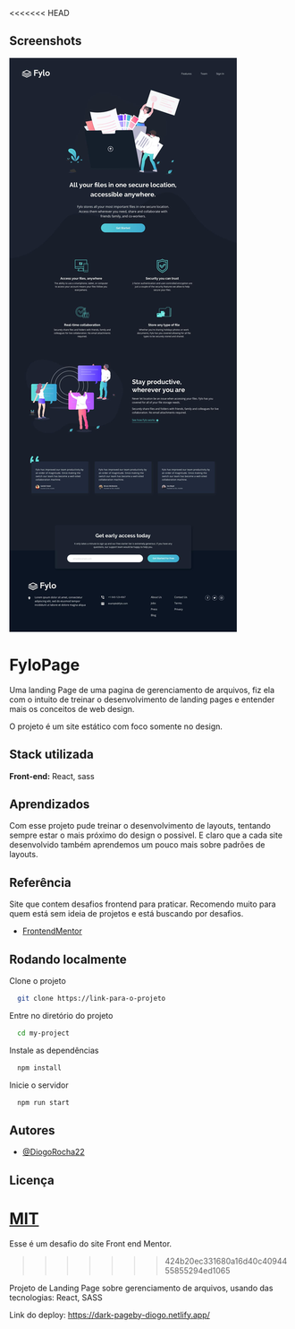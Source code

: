 
<<<<<<< HEAD
## Screenshots

![App Screenshot](./src/design/desktop-design.jpg)


# FyloPage

Uma landing Page de uma pagina de gerenciamento de arquivos, fiz ela com o intuito de treinar o desenvolvimento de landing pages e entender mais os conceitos de web design.

O projeto é um site estático com foco somente no design.


## Stack utilizada

**Front-end:** React, sass



## Aprendizados

Com esse projeto pude treinar o desenvolvimento de layouts, tentando sempre estar o mais próximo do design o possivel. E claro que a cada site desenvolvido também aprendemos um pouco mais sobre padrões de layouts.

## Referência
Site que contem desafios frontend para praticar. Recomendo muito para quem está sem ideia de projetos e está buscando por desafios.
 - [FrontendMentor](https://www.frontendmentor.io/home)
 

## Rodando localmente

Clone o projeto

```bash
  git clone https://link-para-o-projeto
```

Entre no diretório do projeto

```bash
  cd my-project
```

Instale as dependências

```bash
  npm install
```

Inicie o servidor

```bash
  npm run start
```


## Autores

- [@DiogoRocha22](https://github.com/DiogoRocha22)


## Licença

[MIT](https://choosealicense.com/licenses/mit/)
=======
Esse é um desafio do site Front end Mentor.
>>>>>>> 424b20ec331680a16d40c4094455855294ed1065

Projeto de Landing Page sobre gerenciamento de arquivos, usando das tecnologias: React, SASS

Link do deploy:
https://dark-pageby-diogo.netlify.app/
